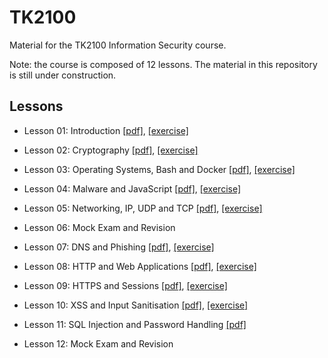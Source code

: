# TK2100
Material for the TK2100 Information Security course.

Note: the course is composed of 12 lessons.
The material in this repository is still under construction.


## Lessons

* Lesson 01: Introduction 
[[pdf]](lessons/01/lesson_01_intro.pdf), [[exercise]](exercises/01/ex_01.md) 

* Lesson 02: Cryptography 
[[pdf]](lessons/02/lesson_02_cryptography.pdf), [[exercise]](exercises/02/ex_02.md) 

* Lesson 03: Operating Systems, Bash and Docker 
[[pdf]](lessons/03/lesson_03_os.pdf), [[exercise]](exercises/03/ex_03.md) 

* Lesson 04: Malware and JavaScript 
[[pdf]](lessons/04/lesson_04_malware.pdf), [[exercise]](exercises/04/ex_04.md)

* Lesson 05: Networking, IP, UDP and TCP 
[[pdf]](lessons/05/lesson_05_network_1.pdf), [[exercise]](exercises/05/ex_05.md)

* Lesson 06: Mock Exam and Revision

* Lesson 07: DNS and Phishing
[[pdf]](lessons/07/lesson_07_network_2.pdf), [[exercise]](exercises/07/ex_07.md)

* Lesson 08: HTTP and Web Applications 
[[pdf]](lessons/08/lesson_08_web.pdf), [[exercise]](exercises/08/ex_08.md)

* Lesson 09: HTTPS and Sessions [[pdf]](lessons/09/lesson_09_session.pdf), [[exercise]](exercises/09/ex_09.md)

* Lesson 10: XSS and Input Sanitisation [[pdf]](lessons/10/lesson_10_xss.pdf), [[exercise]](exercises/10/ex_10.md)

* Lesson 11: SQL Injection and Password Handling [[pdf]](lessons/11/lesson_11_passwords.pdf)

* Lesson 12: Mock Exam and Revision 


